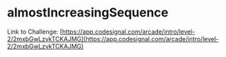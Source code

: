 # almostIncreasingSequence

Link to Challenge: [https://app.codesignal.com/arcade/intro/level-2/2mxbGwLzvkTCKAJMG](https://app.codesignal.com/arcade/intro/level-2/2mxbGwLzvkTCKAJMG)